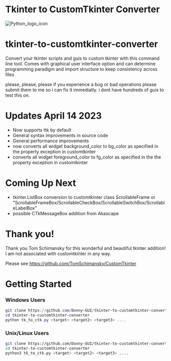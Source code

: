 # Tkinter to CustomTkinter Converter

![Python_logo_icon](https://user-images.githubusercontent.com/108424001/226063288-66da2f57-f5b7-49f1-bdd5-f465e963b125.png)





# tkinter-to-customtkinter-converter
Convert your tkinter scripts and guis to custom tkinter with this command line tool. Comes with graphical user interface option  and can determine programming paradigm and import  structure to keep consistency across files

please, please, please if you experience a bug or bad operations please submit them to me so i can fix it immediatly. i dont have hundreds of guis to test this on.

# Updates April 14 2023

- Now supports ttk by default
- General syntax improvements in source code
- General performance improvements
- now converts all widget background_color to bg_color as specified in the property exception in customtkinter
- converts all widget foreground_color to fg_color as specified in the the property exception in customtkinter


# Coming Up Next

- tkinter.ListBox conversion to customtkinter class ScrollableFrame or "ScrollableFrameBox/ScrollableCheckBox/ScrollableSwitchBox/ScrollableLabelBox" 
- possible CTkMessageBox addition from Akascape

# Thank you!

Thank you Tom Schimansky for this wonderful and beautiful tkinter addition!
I am not associated with customtkinter in any way.

Please see https://github.com/TomSchimansky/CustomTkinter


# Getting Started

### Windows Users

```Powershell
git clone https://github.com/Donny-GUI/tkinter-to-customtkinter-converter.git
cd tkinter-to-customtkinter-converter
python tk_to_ctk.py <target> <target2> <target3> ....
```

### Unix/Linux Users


```Bash
git clone https://github.com/Donny-GUI/tkinter-to-customtkinter-converter.git
cd tkinter-to-customtkinter-converter
python3 tk_to_ctk.py <target> <target2> <target3> ....
```


